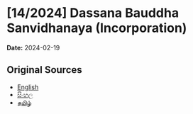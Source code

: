 # [14/2024] Dassana Bauddha Sanvidhanaya (Incorporation)

**Date:** 2024-02-19

## Original Sources

- [English](https://documents.gov.lk/view/acts/2024/2/14-2024_E.pdf)
- [සිංහල](https://documents.gov.lk/view/acts/2024/2/14-2024_S.pdf)
- [தமிழ்](https://documents.gov.lk/view/acts/2024/2/14-2024_T.pdf)
